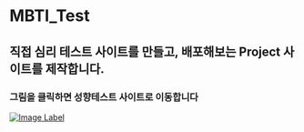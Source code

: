 # MBTI_Test

## 직접 심리 테스트 사이트를 만들고, 배포해보는 Project 사이트를 제작합니다.
### 그림을 클릭하면 성향테스트 사이트로 이동합니다

[![Image Label](https://cch230.github.io/Churani_portfolio/images/22.PNG)](http://www.wowflee.com/) 
